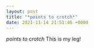 ```yaml
---
layout: post
title: "*points to crotch*"
date: 2021-11-14 21:51:46 +0000
---
```


*points to crotch*
This is my leg!


